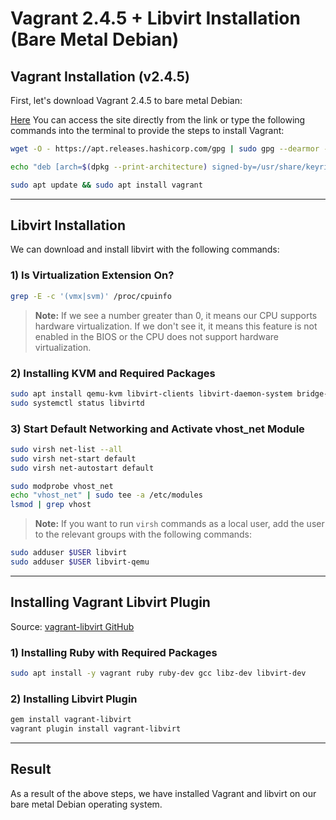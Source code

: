 # Vagrant 2.4.5 + Libvirt Installation (Bare Metal Debian)

## Vagrant Installation (v2.4.5)

First, let's download Vagrant 2.4.5 to bare metal Debian:

[Here](https://developer.hashicorp.com/vagrant/install) You can access the site directly from the link or type the following commands into the terminal to provide the steps to install Vagrant:

```bash
wget -O - https://apt.releases.hashicorp.com/gpg | sudo gpg --dearmor -o /usr/share/keyrings/hashicorp-archive-keyring.gpg

echo "deb [arch=$(dpkg --print-architecture) signed-by=/usr/share/keyrings/hashicorp-archive-keyring.gpg] https://apt.releases.hashicorp.com $(lsb_release -cs) main" | sudo tee /etc/apt/sources.list.d/hashicorp.list

sudo apt update && sudo apt install vagrant
```

---

## Libvirt Installation

We can download and install libvirt with the following commands:

### 1) Is Virtualization Extension On?

```bash
grep -E -c '(vmx|svm)' /proc/cpuinfo
```
> **Note:** If we see a number greater than 0, it means our CPU supports hardware virtualization. If we don't see it, it means this feature is not enabled in the BIOS or the CPU does not support hardware virtualization.

### 2) Installing KVM and Required Packages

```bash
sudo apt install qemu-kvm libvirt-clients libvirt-daemon-system bridge-utils virtinst libvirt-daemon virt-manager -y
sudo systemctl status libvirtd
```

### 3) Start Default Networking and Activate vhost_net Module

```bash
sudo virsh net-list --all
sudo virsh net-start default
sudo virsh net-autostart default

sudo modprobe vhost_net
echo "vhost_net" | sudo tee -a /etc/modules
lsmod | grep vhost
```

> **Note:** If you want to run `virsh` commands as a local user, add the user to the relevant groups with the following commands:

```bash
sudo adduser $USER libvirt
sudo adduser $USER libvirt-qemu
```

---

## Installing Vagrant Libvirt Plugin

Source: [vagrant-libvirt GitHub](https://github.com/vagrant-libvirt/vagrant-libvirt/pkgs/rubygems/vagrant-libvirt/125854293)

### 1) Installing Ruby with Required Packages

```bash
sudo apt install -y vagrant ruby ​​ruby-dev gcc libz-dev libvirt-dev
```

### 2) Installing Libvirt Plugin

```bash
gem install vagrant-libvirt
vagrant plugin install vagrant-libvirt
```

---

## Result

As a result of the above steps, we have installed Vagrant and libvirt on our bare metal Debian operating system.
